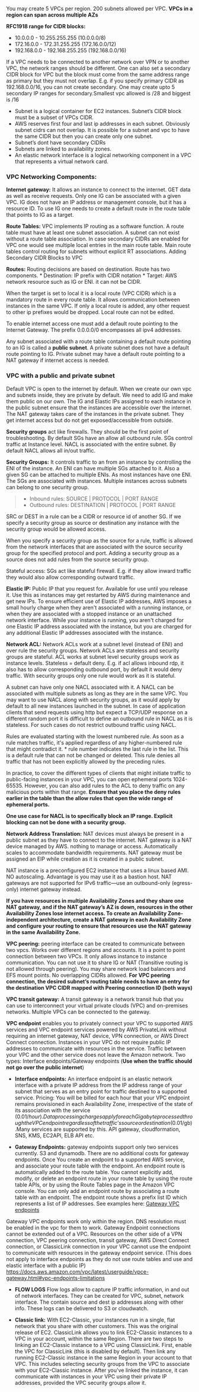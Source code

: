 You may create 5 VPCs per region. 200 subnets allowed per VPC. **VPCs in a region can span across multiple AZs** 

**RFC1918 range for CIDR blocks:**

* 10.0.0.0 - 10.255.255.255 (10.0.0.0/8)
* 172.16.0.0 - 172.31.255.255 (172.16.0.0/12)
* 192.168.0.0 - 192.168.255.255 (192.168.0.0/16)

If a VPC needs to be connected to another network over VPN or to another VPC, the network ranges should be different. 
One can also set a secondary CIDR block for VPC but the block must come from the same address range as primary but they must not overlap. E.g. if you specify primary CIDR as 192.168.0.0/16, you can not create secondary. One may create upto 5 secondary IP ranges for secondary.Smallest vpc allowed is /28 and biggest is /16

* Subnet is a logical container for EC2 instances. Subnet’s CIDR block must be a subset of VPCs CIDR. 
* AWS reserves first four and last ip addresses in each subnet. Obviously subnet cidrs can not overlap. It is possible for a subnet and vpc to have the same CIDR but then you can create only one subnet. 
* Subnet’s dont have secondary CIDRs
* Subnets are linked to availability zones.
* An elastic network interface is a logical networking component in a VPC that represents a virtual network card.

### VPC Networking Components: ###
**Internet gateway:** It allows an instance to connect to the internet. GET data as well as receive requests. Only one IG can be associated with a given VPC. IG does not have an IP address or management console, but it has a resource ID. To use IG one needs to create a default route in the route table that points to IG as a target. 

**Route Tables:** VPC implements IP routing as a software function. A route table must have at least one subnet association. A subnet can not exist without a route table association. In case secondary CIDRs are enabled for VPC one would see multiple local entries in the main route table. Main route tables control routing for subnets without explicit RT associations.
Adding Secondary CIDR Blocks to VPC


**Routes:** Routing decisions are based on destination. Route has two components. 
	* Destination: IP prefix with CIDR notation
	* Target: AWS network resource such as IG or ENI. it can not be CIDR.

When the target is set to local it is a local route (VPC CIDR) which is a mandatory route in every route table. It allows communication between instances in the same VPC. 
If only a local route is added, any other request to other ip prefixes would be dropped. Local route can not be edited. 

To enable internet access one must add a default route pointing to the Internet Gateway. The prefix 0.0.0.0/0 encompasses all ipv4 addresses. 

Any subnet associated with a route table containing a default route pointing to an IG is called a **public subnet**. 
A private subnet does not have a default route pointing to IG. Private subnet may have a default route pointing to a NAT gateway if internet access is needed.

### VPC with a public and private subnet

Default VPC is open to the internet by default. When we create our own vpc and subnets inside, they are private by default. 
We need to add IG and make them public on our own.
The IG and Elastic IPs assigned to each instance in the public subnet ensure that the instances are accessible over the internet. The NAT gateway takes care of the instances in the private subnet. They get internet access but do not get exposed/accessible from outside.

**Security groups** act like firewalls. They should be the first point of troubleshooting. By default SGs have an allow all outbound rule. SGs control traffic at Instance level. NACL is associated with the entire subnet. By default NACL allows all in/out traffic.

**Security Groups:** It controls traffic to an from an instance by controlling the ENI of the instance. An ENI can have multiple SGs attached to it. Also a given SG can be attached to multiple ENIs. As most instances have one ENI. The SGs are associated with instances. Multiple instances across subnets can belong to one security group.
> * Inbound rules: SOURCE | PROTOCOL | PORT RANGE
> * Outbound rules: DESTINATION | PROTOCOL | PORT RANGE

SRC or DEST in a rule can be a CIDR or resource id of another SG. If we specify a security group as source or destination any instance with the security group would be allowed access.  

When you specify a security group as the source for a rule, traffic is allowed from the network interfaces that are associated with the source security group for the specified protocol and port. Adding a security group as a source does not add rules from the source security group.

Stateful access: SGs act like stateful firewall. E.g. if they allow inward traffic they would also allow corresponding outward traffic.

**Elastic IP:** Public IP that you request for. Available for use until you release it. Use this as instances may get restarted by AWS during maintenance and get new IPs. To ensure efficient use of Elastic IP addresses, AWS imposes a small hourly charge when they aren't associated with a running instance, or when they are associated with a stopped instance or an unattached network interface. While your instance is running, you aren't charged for one Elastic IP address associated with the instance, but you are charged for any additional Elastic IP addresses associated with the instance.

**Network ACL:** Network ACLs work at a subnet level (instead of ENI) and over rule the security groups. Network ACLs are stateless and security groups are stateful. ACL works at subnet level security groups work as instance levels. Stateless = default deny. E.g. if acl allows inbound rdp, it also has to allow corresponding outbound port, by default it would deny traffic. With security groups only one rule would work as it is stateful.

A subnet can have only one NACL associated with it. A NACL can be associated with multiple subnets as long as they are in the same VPC. 
You may want to use NACL along with security groups, as it would apply by default to all new instances launched in the subnet. 
In case of application clients that send requests using http but expect a TCP/UDP response on a different random port it is difficult to define an outbound rule in NACL as it is stateless. For such cases do not restrict outbound traffic using NACL.

Rules are evaluated starting with the lowest numbered rule. As soon as a rule matches traffic, it's applied regardless of any higher-numbered rule that might contradict it. *  rule number indicates the last rule in the list. This is a default rule that can not be changed or deleted. This rule denies all traffic that has not been explicitly allowed by the preceding rules.

In practice, to cover the different types of clients that might initiate traffic to public-facing instances in your VPC, you can open ephemeral ports 1024-65535. However, you can also add rules to the ACL to deny traffic on any malicious ports within that range. **Ensure that you place the deny rules earlier in the table than the allow rules that open the wide range of ephemeral ports.**

**One use case for NACL is to specifically block an IP range. Explicit blocking can not be done with a security group.**

**Network Address Translation:**
NAT devices must always be present in a public subnet as they have to connect to the internet. NAT gateway is a NAT device managed by AWS. nothing to manage or access. Automatically scales to accommodate bandwidth requirements. NAT gateway must be assigned an EIP while creation as it is created in a public subnet.

NAT instance is a preconfigured EC2 instance that uses a linux based AMI. NO autoscaling. Advantage is you may use it as a bastion host. 
NAT gateways are not supported for IPv6 traffic—use an outbound-only (egress-only) internet gateway instead.

**If you have resources in multiple Availability Zones and they share one NAT gateway, and if the NAT gateway’s AZ is down, resources in the other Availability Zones lose internet access. To create an Availability Zone-independent architecture, create a NAT gateway in each Availability Zone and configure your routing to ensure that resources use the NAT gateway in the same Availability Zone.**

**VPC peering:** peering interface can be created to communicate between two vpcs. Works over different regions and accounts. It is a point to point connection between two VPCs. It only allows instance to instance communication. You can not use it to share IG or NAT (Transitive routing is not allowed through peering). You may share network load balancers and EFS mount points. No overlapping CIDRs allowed. **For VPC peering connection, the desired subnet’s routing table needs to have an entry for the destination VPC CIDR mapped with Peering connection ID (both ways)**

**VPC transit gateway:** A transit gateway is a network transit hub that you can use to interconnect your virtual private clouds (VPC) and on-premises networks. Multiple VPCs can be connected to the gateway.

**VPC endpoint** enables you to privately connect your VPC to supported AWS services and VPC endpoint services powered by AWS PrivateLink without requiring an internet gateway, NAT device, VPN connection, or AWS Direct Connect connection. Instances in your VPC do not require public IP addresses to communicate with resources in the service. Traffic between your VPC and the other service does not leave the Amazon network. Two types: Interface endpoints/Gateway endpoints (**Use when the traffic should not go over the public internet**)

* **Interface endpoints:** An interface endpoint is an elastic network interface with a private IP address from the IP address range of your subnet that serves as an entry point for traffic destined to a supported service.
Pricing: You will be billed for each hour that your VPC endpoint remains provisioned in each Availability Zone, irrespective of the state of its association with the service (0.01$/hour). Data processing charges apply for each Gigabyte processed through the VPC endpoint regardless of the traffic’s source or destination (0.01$/gb).Many services are supported by this. API gateway, cloudformation, SNS, KMS, EC2API, ELB API etc.

* **Gateway Endpoints:** gateway endpoints support only two services currently. S3 and dynamodb. There are no additional costs for gateway endpoints.
Once You create an endpoint to a supported AWS service, and associate your route table with the endpoint. An endpoint route is automatically added to the route table.
You cannot explicitly add, modify, or delete an endpoint route in your route table by using the route table APIs, or by using the Route Tables page in the Amazon VPC console. You can only add an endpoint route by associating a route table with an endpoint.
The endpoint route shows a prefix list ID which represents a list of IP addresses.  See examples here: [Gateway VPC endpoints](https://docs.aws.amazon.com/vpc/latest/userguide/vpce-gateway.html)

Gateway VPC endpoints work only within the region. DNS resolution must be enabled in the vpc for them to work. Gateway Endpoint connections cannot be extended out of a VPC. Resources on the other side of a VPN connection, VPC peering connection, transit gateway, AWS Direct Connect connection, or ClassicLink connection in your VPC cannot use the endpoint to communicate with resources in the gateway endpoint service. (This does not apply to interface endpoints as they do not use route tables and use and elastic interface with a public IP)
https://docs.aws.amazon.com/vpc/latest/userguide/vpce-gateway.html#vpc-endpoints-limitations

* **FLOW LOGS** 
Flow logs allow to capture IP traffic information, in and out of network interfaces. They can be created for VPC, subnet, network interface. The contain source and dest ip addresses along with other info. These logs can be delivered to S3 or cloudwatch.

* **Classic link:**
With EC2-Classic, your instances run in a single, flat network that you share with other customers. This was the original release of EC2. ClassicLink allows you to link EC2-Classic instances to a VPC in your account, within the same Region. 
There are two steps to linking an EC2-Classic instance to a VPC using ClassicLink. First, enable the VPC for ClassicLink (this is disabled by default). Then link any running EC2-Classic instance in the same Region in your account to that VPC. This includes selecting security groups from the VPC to associate with your EC2-Classic instance. After you've linked the instance, it can communicate with instances in your VPC using their private IP addresses, provided the VPC security groups allow it.

